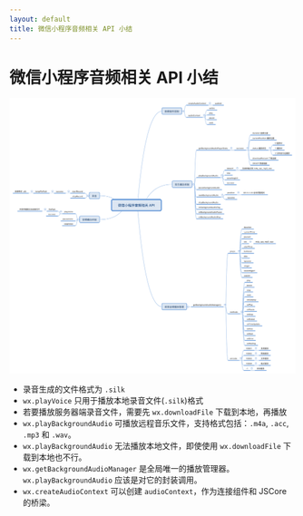 ```yaml
---
layout: default
title: 微信小程序音频相关 API 小结
---
```


# 微信小程序音频相关 API 小结

[![voice apis mindmap](../assets/weapp-api-voice.png)](https://liuzhuan.github.io/assets/weapp-api-voice.png)

* 录音生成的文件格式为 `.silk`
* `wx.playVoice` 只用于播放本地录音文件(`.silk`)格式
* 若要播放服务器端录音文件，需要先 `wx.downloadFile` 下载到本地，再播放
* `wx.playBackgroundAudio` 可播放远程音乐文件，支持格式包括：`.m4a`, `.acc`, `.mp3` 和 `.wav`。
* `wx.playBackgroundAudio` 无法播放本地文件，即使使用 `wx.downloadFile` 下载到本地也不行。
* `wx.getBackgroundAudioManager` 是全局唯一的播放管理器。`wx.playBackgroundAudio` 应该是对它的封装调用。
* `wx.createAudioContext` 可以创建 `audioContext`，作为连接组件和 JSCore 的桥梁。